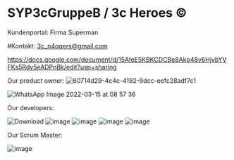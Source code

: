 # SYP3cGruppeB / 3c Heroes ©

 Kundenportal: Firma Superman
 
 #Kontakt: 3c_n4qqers@gmail.com
 
 
 https://docs.google.com/document/d/15AteE5KBKCDCBe8Akp48v6HjvbYVFKs5Rdy5eADPnBk/edit?usp=sharing
 
 Our product owner:
 ![60714d29-4c4c-4192-9dcc-eefc28adf7c1](https://user-images.githubusercontent.com/91053947/158373686-f7eca4a1-4d17-4ca1-859b-23fa4ff0051c.jpg)

 ![WhatsApp Image 2022-03-15 at 08 57 36](https://user-images.githubusercontent.com/91054102/158331914-d8176600-e348-4469-8541-1133fa940d20.jpeg)


 Our developers:
 
 ![Download](https://user-images.githubusercontent.com/91054102/158330845-7225dc2d-7802-43e7-aac9-320c154b63ca.jpg) 
 ![image](https://user-images.githubusercontent.com/91054102/158331186-90c5ee86-b6bc-4bdf-ae4d-e7f64d96c328.png)
 ![image](https://user-images.githubusercontent.com/91054007/158373813-e2b4ebe9-fd11-4fe6-8065-575a9e23456c.png)
 ![image](https://user-images.githubusercontent.com/91054007/158374123-154b8f4a-60d8-4a12-9f6a-56e469ed511d.png)
 ![image](https://user-images.githubusercontent.com/91054132/158374649-17e497a8-276e-46ed-afd5-2b4608836527.png)



 Our Scrum Master:

 ![image](https://user-images.githubusercontent.com/91054102/158331507-b3d8470b-6c3d-4697-ae6c-a66d864bb1f7.png)



 

 
 



